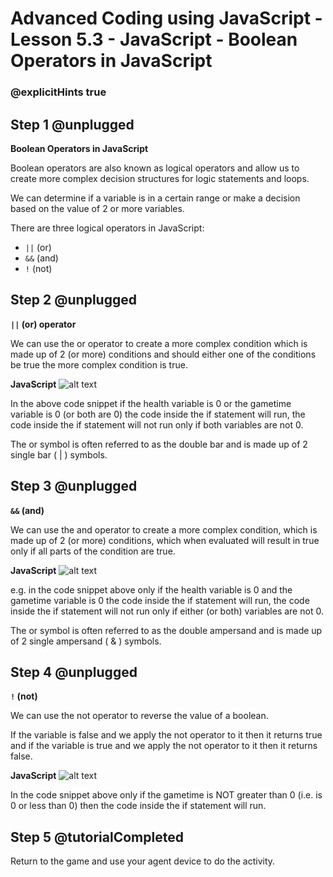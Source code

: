 # Advanced Coding using JavaScript - Lesson 5.3 - JavaScript - Boolean Operators in JavaScript

### @explicitHints true

## Step 1 @unplugged
**Boolean Operators in JavaScript**

Boolean operators are also known as logical operators and allow us to create more complex decision structures for logic statements and loops.

We can determine if a variable is in a certain range or make a decision based on the value of 2 or more variables.

There are three logical operators in JavaScript:

- ```||``` (or)
- ```&&``` (and)
- ```!``` (not)

## Step 2 @unplugged
**```||``` (or) operator**

We can use the or operator to create a more complex condition which is made up of 2 (or more) conditions and should either one of the conditions be true the more complex condition is true.

**JavaScript**
![alt text](https://advancedjs.codingcredentials.com/Lesson5/5.3/images/1.jpg?raw=true "JavaScript")

In the above code snippet if the health variable is 0 or the gametime variable is 0 (or both are 0) the code inside the if statement will run, the code inside the if statement will not run only if both variables are not 0.

The or symbol is often referred to as the double bar and is made up of 2 single bar ( | ) symbols.

## Step 3 @unplugged
**```&&``` (and)**

We can use the and operator to create a more complex condition, which is made up of 2 (or more) conditions, which when evaluated will result in true only if all parts of the condition are true.

**JavaScript**
![alt text](https://advancedjs.codingcredentials.com/Lesson5/5.3/images/2.jpg?raw=true "JavaScript")

e.g. in the code snippet above only if the health variable is 0 and the gametime variable is 0 the code inside the if statement will run, the code inside the if statement will not run only if either (or both) variables are not 0.

The or symbol is often referred to as the double ampersand and is made up of 2 single ampersand ( & ) symbols.

## Step 4 @unplugged
**```!``` (not)**

We can use the not operator to reverse the value of a boolean.

If the variable is false and we apply the not operator to it then it returns true and if the variable is true and we apply the not operator to it then it returns
false.

**JavaScript**
![alt text](https://advancedjs.codingcredentials.com/Lesson5/5.3/images/3.jpg?raw=true "JavaScript")

In the code snippet above only if the gametime is NOT greater than 0 (i.e. is 0 or less than 0) then the code inside the if statement will run.

## Step 5 @tutorialCompleted
Return to the game and use your agent device to do the activity. 